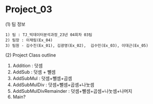 # Project_03
(1) 팀 정보

    1) 팀 : TJ_빅데이터분석과정_23년 04회차 03팀
    2) 팀장 : 이채림(Ex_04)
    3) 팀원 - 김수진(Ex_01), 김광영(Ex_02),  김수민(Ex_03), 이대근(Ex_05)

(2) Project Class outline
1. Addition : 덧셈
2. AddSub : 덧셈 + 뺄셈
3. AddSubMul : 덧셈+뺄셈+곱셈
4. AddSubMulDiv : 덧셈+뺄셈+곱셈+나눗셈
5. AddSubMulDivRemainder : 덧셈+뺄셈+곱셈+나눗셈+나머지
6. Main?
